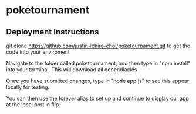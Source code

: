 # poketournament

## Deployment Instructions

git clone https://github.com/justin-ichiro-choi/poketournament.git to get the code into your enviroment

Navigate to the folder called poketournament, and then type in "npm install" into your terminal. This will download all dependiacies

Once you have submitted changes, type in "node app.js" to see this appear locally for testing. 

You can then use the forever alias to set up and continue to display our app at the local port in flip. 